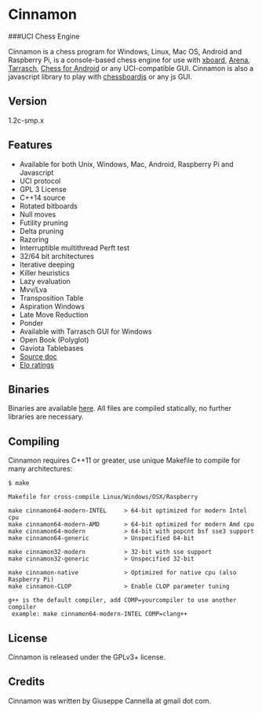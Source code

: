 Cinnamon
==========
###UCI Chess Engine

Cinnamon is a chess program for Windows, Linux, Mac OS, Android and Raspberry Pi, is a console-based chess engine for use with
[xboard][4],
[Arena][5],
[Tarrasch][6],
[Chess for Android][7]
or any UCI-compatible GUI. Cinnamon is also a javascript library to play with
[chessboardjs][8] or any js GUI.

Version
----------
1.2c-smp.x

Features
----------
          
- Available for both Unix, Windows, Mac, Android, Raspberry Pi and Javascript
- UCI protocol
- GPL 3 License
- C++14 source
- Rotated bitboards
- Null moves
- Futility pruning
- Delta pruning
- Razoring
- Interruptible multithread Perft test
- 32/64 bit architectures
- Iterative deeping
- Killer heuristics
- Lazy evaluation
- Mvv/Lva
- Transposition Table
- Aspiration Windows
- Late Move Reduction
- Ponder
- Available with Tarrasch GUI for Windows
- Open Book (Polyglot)
- Gaviota Tablebases
- [Source doc][2]
- [Elo ratings][3]


Binaries
----------

Binaries are available [here][1].
All files are compiled statically, no further libraries are necessary.


Compiling
---------

Cinnamon requires C++11 or greater, use unique Makefile to compile for many architectures:

    $ make

    Makefile for cross-compile Linux/Windows/OSX/Raspberry

    make cinnamon64-modern-INTEL     > 64-bit optimized for modern Intel cpu
    make cinnamon64-modern-AMD       > 64-bit optimized for modern Amd cpu
    make cinnamon64-modern           > 64-bit with popcnt bsf sse3 support
    make cinnamon64-generic          > Unspecified 64-bit

    make cinnamon32-modern           > 32-bit with sse support
    make cinnamon32-generic          > Unspecified 32-bit

    make cinnamon-native             > Optimized for native cpu (also Raspberry Pi)
    make cinnamon-CLOP               > Enable CLOP parameter tuning

    g++ is the default compiler, add COMP=yourcompiler to use another compiler
     example: make cinnamon64-modern-INTEL COMP=clang++


License
-------

Cinnamon is released under the GPLv3+ license.

Credits
-------

Cinnamon was written by Giuseppe Cannella at gmail dot com.

  [1]: http://cinnamonchess.altervista.org
  [2]: http://cinnamonchess.altervista.org/api/1.2a/class_iterative_deeping.html
  [3]: http://www.computerchess.org.uk/ccrl/404/cgi/compare_engines.cgi?family=Cinnamon
  [4]: http://www.gnu.org/software/xboard
  [5]: http://www.playwitharena.com
  [6]: http://triplehappy.com
  [7]: https://play.google.com/store/apps/details?id=com.google.android.chess
  [8]: http://chessboardjs.com
